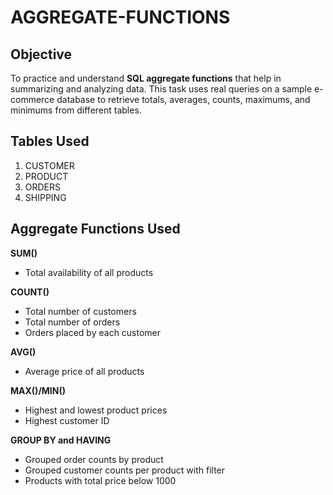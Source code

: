 # AGGREGATE-FUNCTIONS

## Objective
To practice and understand **SQL aggregate functions** that help in summarizing and analyzing data. This task uses real queries on a sample e-commerce database to retrieve totals, averages, counts, maximums, and minimums from different tables.
## Tables Used

1. CUSTOMER
2. PRODUCT
3. ORDERS
4. SHIPPING
   
## Aggregate Functions Used

**SUM()**
   - Total availability of all products

**COUNT()**
  - Total number of customers
   - Total number of orders
   - Orders placed by each customer

**AVG()**
   - Average price of all products

**MAX()/MIN()**
   - Highest and lowest product prices
   - Highest customer ID

**GROUP BY and HAVING**
   - Grouped order counts by product
   - Grouped customer counts per product with filter
   - Products with total price below 1000

